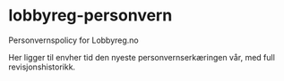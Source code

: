 # lobbyreg-personvern

Personvernspolicy for Lobbyreg.no

Her ligger til envher tid den nyeste personvernserkæringen vår, med full revisjonshistorikk.
